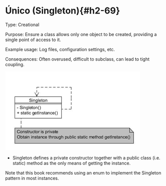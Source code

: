 # Único (Singleton){#h2-69}

Type: Creational

Purpose: Ensure a class allows only one object to be created, providing a single point of access to it.

Example usage: Log files, configuration settings, etc.

Consequences: Often overused, difficult to subclass, can lead to tight coupling.

![_](../images/000035.jpg)

* Singleton defines a private constructor together with a public class (i.e. static) method as the only means of getting the instance.

Note that this book recommends using an enum to implement the Singleton pattern in most instances.
